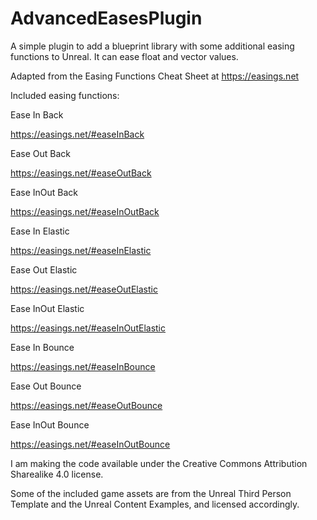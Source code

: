 # AdvancedEasesPlugin
A simple plugin to add a blueprint library with some additional easing functions to Unreal. It can ease float and vector values.

Adapted from the Easing Functions Cheat Sheet at https://easings.net

Included easing functions:

Ease In Back

https://easings.net/#easeInBack

Ease Out Back

https://easings.net/#easeOutBack

Ease InOut Back

https://easings.net/#easeInOutBack

Ease In Elastic

https://easings.net/#easeInElastic

Ease Out Elastic

https://easings.net/#easeOutElastic

Ease InOut Elastic

https://easings.net/#easeInOutElastic

Ease In Bounce

https://easings.net/#easeInBounce

Ease Out Bounce

https://easings.net/#easeOutBounce

Ease InOut Bounce

https://easings.net/#easeInOutBounce

I am making the code available under the Creative Commons Attribution Sharealike 4.0 license. 

Some of the included game assets are from the Unreal Third Person Template and the Unreal Content Examples, and licensed accordingly.

